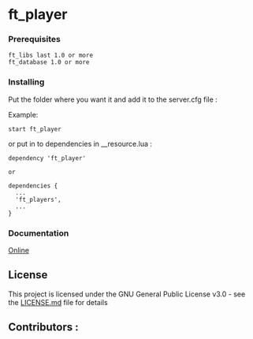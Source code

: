 # ft_player

### Prerequisites

```
ft_libs last 1.0 or more
ft_database 1.0 or more
```

### Installing

Put the folder where you want it and add it to the server.cfg file :

Example:

```
start ft_player
```

or put in to dependencies in __resource.lua :

```
dependency 'ft_player'

or

dependencies {
  ...
  'ft_players',
  ...
}

```

### Documentation

[Online](https://fivemtools-player.readme.io/v1.0/)

## License

This project is licensed under the GNU General Public License v3.0 - see the [LICENSE.md](LICENSE.md) file for details

## Contributors :


